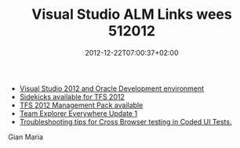 ﻿---
title: "Visual Studio ALM Links wees 512012"
description: ""
date: 2012-12-22T07:00:37+02:00
draft: false
tags: [Tfs,Visual Studio ALM]
categories: [Tfs]
---
- [Visual Studio 2012 and Oracle Development environment](http://sqlblog.com/blogs/john_paul_cook/archive/2012/12/12/installing-oracle-11g-r2-on-64-bit-windows-7.aspx)
- [Sidekicks available for TFS 2012](http://www.attrice.info/blog/2012/12/06/team-foundation-sidekicks-for-2012-available/)
- [TFS 2012 Management Pack available](http://blogs.msdn.com/b/bharry/archive/2012/12/10/tfs-2012-management-pack-available.aspx)
- [Team Explorer Everywhere Update 1](http://blogs.msdn.com/b/bharry/archive/2012/12/19/team-explorer-everywhere-update-1.aspx)
- [Troubleshooting tips for Cross Browser testing in Coded UI Tests.](http://blogs.msdn.com/b/visualstudioalm/archive/2012/12/11/troubleshooting-tips-for-cross-browser-testing-in-coded-ui-test.aspx)

Gian Maria
